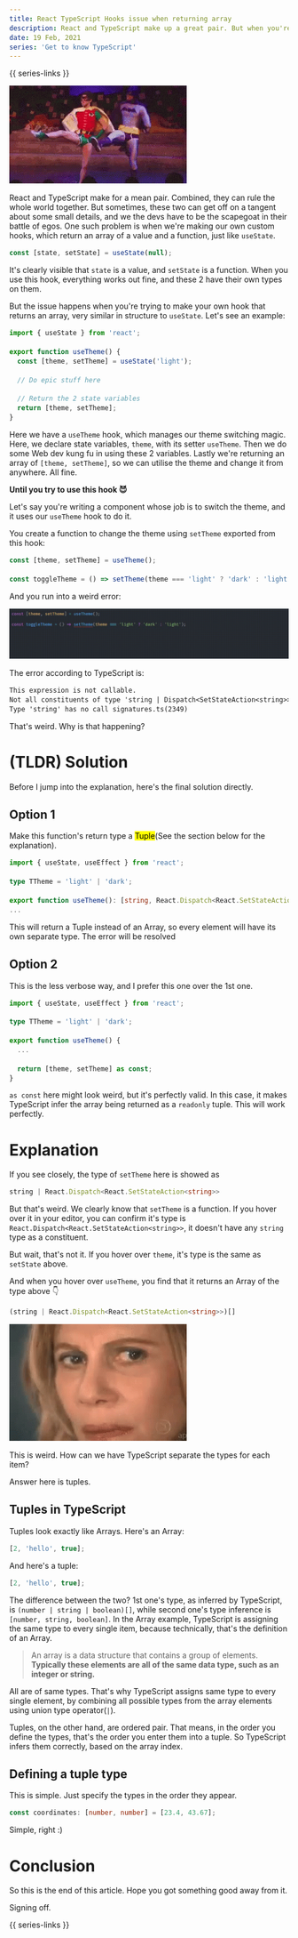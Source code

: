 ```yaml
---
title: React TypeScript Hooks issue when returning array
description: React and TypeScript make up a great pair. But when you're trying to make your own hooks, and returning an array, TypeScript yells at your. Find out why.
date: 19 Feb, 2021
series: 'Get to know TypeScript'
---
```


<!--
redirect_to: 'https://github.com'
platform: 'Layercode' -->

{{ series-links }}

![Batman and Robin's dance](../../static/media/segregate-array-return-types-react-batman-robin.gif)

React and TypeScript make for a mean pair. Combined, they can rule the whole world together. But sometimes, these two can get off on a tangent about some small details, and we the devs have to be the scapegoat in their battle of egos. One such problem is when we're making our own custom hooks, which return an array of a value and a function, just like `useState`.

```js
const [state, setState] = useState(null);
```

It's clearly visible that `state` is a value, and `setState` is a function. When you use this hook, everything works out fine, and these 2 have their own types on them.

But the issue happens when you're trying to make your own hook that returns an array, very similar in structure to `useState`. Let's see an example:

```js
import { useState } from 'react';

export function useTheme() {
  const [theme, setTheme] = useState('light');

  // Do epic stuff here

  // Return the 2 state variables
  return [theme, setTheme];
}
```

Here we have a `useTheme` hook, which manages our theme switching magic. Here, we declare state variables, `theme`, with its setter `useTheme`. Then we do some Web dev kung fu in using these 2 variables. Lastly we're returning an array of `[theme, setTheme]`, so we can utilise the theme and change it from anywhere. All fine.

**Until you try to use this hook 😈**

Let's say you're writing a component whose job is to switch the theme, and it uses our `useTheme` hook to do it.

You create a function to change the theme using `setTheme` exported from this hook:

```js
const [theme, setTheme] = useTheme();

const toggleTheme = () => setTheme(theme === 'light' ? 'dark' : 'light');
```

And you run into a weird error:

![Array type weird error](../../static/media/segregate-array-return-types-react-error-array-type.gif)

The error according to TypeScript is:

```txt
This expression is not callable.
Not all constituents of type 'string | Dispatch<SetStateAction<string>>' are callable.
Type 'string' has no call signatures.ts(2349)
```

That's weird. Why is that happening?

# (TLDR) Solution

Before I jump into the explanation, here's the final solution directly.

## Option 1

Make this function's return type a <mark>Tuple</mark>(See the section below for the explanation).

```ts
import { useState, useEffect } from 'react';

type TTheme = 'light' | 'dark';

export function useTheme(): [string, React.Dispatch<React.SetStateAction<string>>] {
...
```

This will return a Tuple instead of an Array, so every element will have its own separate type. The error will be resolved

## Option 2

This is the less verbose way, and I prefer this one over the 1st one.

```ts
import { useState, useEffect } from 'react';

type TTheme = 'light' | 'dark';

export function useTheme() {
  ...

  return [theme, setTheme] as const;
}
```

`as const` here might look weird, but it's perfectly valid. In this case, it makes TypeScript infer the array being returned as a `readonly` tuple. This will work perfectly.

# Explanation

If you see closely, the type of `setTheme` here is showed as

```ts
string | React.Dispatch<React.SetStateAction<string>>
```

But that's weird. We clearly know that `setTheme` is a function. If you hover over it in your editor, you can confirm it's type is `React.Dispatch<React.SetStateAction<string>>`, it doesn't have any `string` type as a constituent.

But wait, that's not it. If you hover over `theme`, it's type is the same as `setState` above.

And when you hover over `useTheme`, you find that it returns an Array of the type above 👇

```ts
(string | React.Dispatch<React.SetStateAction<string>>)[]
```

![What the hell is going on](../../static/media/segregate-array-return-types-react-confusion.gif)

This is weird. How can we have TypeScript separate the types for each item?

Answer here is tuples.

## Tuples in TypeScript

Tuples look exactly like Arrays. Here's an Array:

```ts
[2, 'hello', true];
```

And here's a tuple:

```ts
[2, 'hello', true];
```

The difference between the two? 1st one's type, as inferred by TypeScript, is `(number | string | boolean)[]`, while second one's type inference is `[number, string, boolean]`. In the Array example, TypeScript is assigning the same type to every single item, because technically, that's the definition of an Array.

> An array is a data structure that contains a group of elements. **Typically these elements are all of the same data type, such as an integer or string.**

All are of same types. That's why TypeScript assigns same type to every single element, by combining all possible types from the array elements using union type operator(`|`).

Tuples, on the other hand, are ordered pair. That means, in the order you define the types, that's the order you enter them into a tuple. So TypeScript infers them correctly, based on the array index.

## Defining a tuple type

This is simple. Just specify the types in the order they appear.

```ts
const coordinates: [number, number] = [23.4, 43.67];
```

Simple, right :)

# Conclusion

So this is the end of this article. Hope you got something good away from it.

Signing off.

{{ series-links }}
